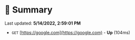 # 📖 Summary
Last updated: **5/14/2022, 2:59:01 PM**

- `GET` [https://google.com](https://google.com) - **Up** (104ms)

